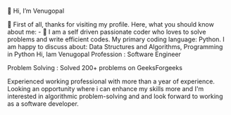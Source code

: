 👋 Hi, I’m Venugopal

👀 First of all, thanks for visiting my profile. Here, what you should know about me: - 🌱 I am a self driven passionate coder who loves to solve problems and write efficient codes. My primary coding language: Python. I am happy to discuss about: Data Structures and Algorithms, Programming in Python Hi, Iam Venugopal
Profession : Software Engineer

Problem Solving : Solved 200+ problems on GeeksForgeeks

Experienced working professional with more than a year of experience. Looking an opportunity where i can enhance my skills more and I'm interested in algorithmic problem-solving and and look forward to working as a software developer.
